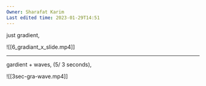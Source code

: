 ```yaml
---
Owner: Sharafat Karim
Last edited time: 2023-01-29T14:51
---
```

just gradient,

![[6_gradiant_x_slide.mp4]]

---

gardient + waves, (5/ 3 seconds),

[](https://www.notion.soundefined)

![[3sec-gra-wave.mp4]]